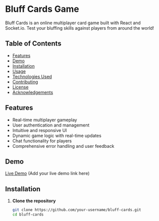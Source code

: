 # Bluff Cards Game

Bluff Cards is an online multiplayer card game built with React and Socket.io. Test your bluffing skills against players from around the world!

## Table of Contents

- [Features](#features)
- [Demo](#demo)
- [Installation](#installation)
- [Usage](#usage)
- [Technologies Used](#technologies-used)
- [Contributing](#contributing)
- [License](#license)
- [Acknowledgements](#acknowledgements)

## Features

- Real-time multiplayer gameplay
- User authentication and management
- Intuitive and responsive UI
- Dynamic game logic with real-time updates
- Chat functionality for players
- Comprehensive error handling and user feedback

## Demo

[Live Demo](#) (Add your live demo link here)

## Installation

1. **Clone the repository**

   ```bash
   git clone https://github.com/your-username/bluff-cards.git
   cd bluff-cards
   ```
